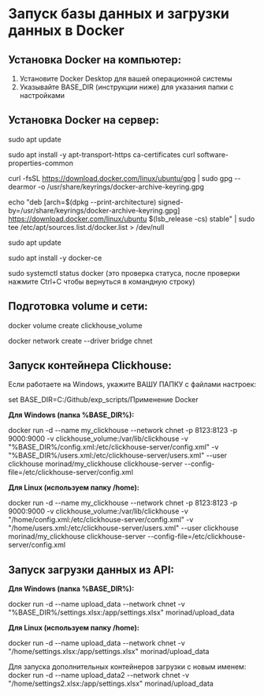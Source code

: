 # Запуск базы данных и загрузки данных в Docker
## Установка Docker на компьютер:
1) Установите Docker Desktop для вашей операционной системы
2) Указывайте BASE_DIR (инструкции ниже) для указания папки с настройками

## Установка Docker на сервер:
sudo apt update

sudo apt install -y apt-transport-https ca-certificates curl software-properties-common

curl -fsSL https://download.docker.com/linux/ubuntu/gpg | sudo gpg --dearmor -o /usr/share/keyrings/docker-archive-keyring.gpg

echo "deb [arch=$(dpkg --print-architecture) signed-by=/usr/share/keyrings/docker-archive-keyring.gpg] https://download.docker.com/linux/ubuntu $(lsb_release -cs) stable" | sudo tee /etc/apt/sources.list.d/docker.list > /dev/null

sudo apt update

sudo apt install -y docker-ce

sudo systemctl status docker (это проверка статуса, после проверки нажмите Ctrl+C чтобы вернуться в командную строку)


## Подготовка volume и сети:
docker volume create clickhouse_volume

docker network create --driver bridge chnet


## Запуск контейнера Clickhouse:
Если работаете на Windows, укажите ВАШУ ПАПКУ с файлами настроек:

set BASE_DIR=C:/Github/exp_scripts/Применение Docker


**Для Windows (папка %BASE_DIR%):**

docker run -d --name my_clickhouse --network chnet -p 8123:8123 -p 9000:9000 -v clickhouse_volume:/var/lib/clickhouse 
-v "%BASE_DIR%/config.xml:/etc/clickhouse-server/config.xml" -v "%BASE_DIR%/users.xml:/etc/clickhouse-server/users.xml" --user clickhouse morinad/my_clickhouse clickhouse-server --config-file=/etc/clickhouse-server/config.xml


**Для Linux (используем папку /home):**

docker run -d --name my_clickhouse --network chnet -p 8123:8123 -p 9000:9000 -v clickhouse_volume:/var/lib/clickhouse 
-v "/home/config.xml:/etc/clickhouse-server/config.xml" -v "/home/users.xml:/etc/clickhouse-server/users.xml" --user clickhouse morinad/my_clickhouse clickhouse-server --config-file=/etc/clickhouse-server/config.xml


## Запуск загрузки данных из API:
**Для Windows (папка %BASE_DIR%):**

docker run -d --name upload_data --network chnet -v "%BASE_DIR%/settings.xlsx:/app/settings.xlsx" morinad/upload_data


**Для Linux (используем папку /home):**

docker run -d --name upload_data --network chnet -v "/home/settings.xlsx:/app/settings.xlsx" morinad/upload_data

Для запуска дополнительных контейнеров загрузки с новым именем:
docker run -d --name upload_data2 --network chnet -v "/home/settings2.xlsx:/app/settings.xlsx" morinad/upload_data

